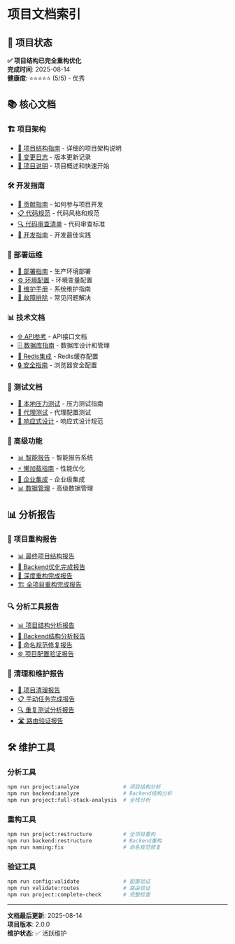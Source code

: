 # 项目文档索引

## 🎉 项目状态

**✅ 项目结构已完全重构优化**  
**完成时间**: 2025-08-14  
**健康度**: ⭐⭐⭐⭐⭐ (5/5) - 优秀

## 📚 核心文档

### 🏗️ 项目架构
- [📁 项目结构指南](PROJECT_STRUCTURE.md) - 详细的项目架构说明
- [📝 变更日志](../CHANGELOG.md) - 版本更新记录
- [📖 项目说明](../README.md) - 项目概述和快速开始

### 🛠️ 开发指南
- [🤝 贡献指南](CONTRIBUTING.md) - 如何参与项目开发
- [📋 代码规范](CODE_STYLE.md) - 代码风格和规范
- [🔍 代码审查清单](CODE_REVIEW_CHECKLIST.md) - 代码审查标准
- [📐 开发指南](DEVELOPMENT_GUIDELINES.md) - 开发最佳实践

### 🚀 部署运维
- [🚀 部署指南](DEPLOYMENT_README.md) - 生产环境部署
- [⚙️ 环境配置](ENV_CONFIGURATION_GUIDE.md) - 环境变量配置
- [🔧 维护手册](MAINTENANCE.md) - 系统维护指南
- [🐛 故障排除](TROUBLESHOOTING.md) - 常见问题解决

### 📊 技术文档
- [🌐 API参考](API_REFERENCE.md) - API接口文档
- [🗄️ 数据库指南](DATABASE_COMPLETE_GUIDE.md) - 数据库设计和管理
- [📡 Redis集成](REDIS_INTEGRATION.md) - Redis缓存配置
- [🔒 安全指南](browser-security-guide.md) - 浏览器安全配置

### 🧪 测试文档
- [🧪 本地压力测试](LOCAL_STRESS_TEST.md) - 压力测试指南
- [🔗 代理测试](PROXY_TESTING.md) - 代理配置测试
- [📱 响应式设计](RESPONSIVE_DESIGN_GUIDELINES.md) - 响应式设计规范

### 🔧 高级功能
- [📊 智能报告](INTELLIGENT_REPORTS.md) - 智能报告系统
- [⚡ 懒加载指南](LAZY_LOADING_GUIDE.md) - 性能优化
- [🔗 企业集成](ENTERPRISE_INTEGRATIONS.md) - 企业级集成
- [📊 数据管理](ADVANCED_DATA_MANAGEMENT.md) - 高级数据管理

## 📊 分析报告

### 🎯 项目重构报告
- [📊 最终项目结构报告](reports/FINAL_PROJECT_STRUCTURE_REPORT.md)
- [🔧 Backend优化完成报告](reports/BACKEND_OPTIMIZATION_COMPLETE_REPORT.md)
- [📝 深度重构完成报告](reports/DEEP_RESTRUCTURE_COMPLETION_REPORT.md)
- [🏗️ 全项目重构完成报告](reports/FULL_PROJECT_RESTRUCTURE_COMPLETION_REPORT.md)

### 🔍 分析工具报告
- [📊 项目结构分析报告](reports/PROJECT_STRUCTURE_ANALYSIS_REPORT.md)
- [🔧 Backend结构分析报告](reports/BACKEND_STRUCTURE_ANALYSIS_REPORT.md)
- [📝 命名规范修复报告](reports/NAMING_CONVENTION_FIX_REPORT.md)
- [⚙️ 项目配置验证报告](reports/PROJECT_CONFIG_VALIDATION_REPORT.md)

### 🧹 清理和维护报告
- [🧹 项目清理报告](reports/PROJECT_CLEANUP_REPORT.md)
- [📋 手动任务完成报告](reports/MANUAL_TASKS_COMPLETION_REPORT.md)
- [🔍 重复测试分析报告](reports/DUPLICATE_TEST_ANALYSIS_REPORT.md)
- [🛣️ 路由验证报告](reports/ROUTE_VALIDATION_REPORT.md)

## 🛠️ 维护工具

### 分析工具
```bash
npm run project:analyze              # 项目结构分析
npm run backend:analyze              # Backend结构分析
npm run project:full-stack-analysis  # 全栈分析
```

### 重构工具
```bash
npm run project:restructure          # 全项目重构
npm run backend:restructure          # Backend重构
npm run naming:fix                   # 命名规范修复
```

### 验证工具
```bash
npm run config:validate              # 配置验证
npm run validate:routes              # 路由验证
npm run project:complete-check       # 完整检查
```

---

**文档最后更新**: 2025-08-14  
**项目版本**: 2.0.0  
**维护状态**: ✅ 活跃维护
